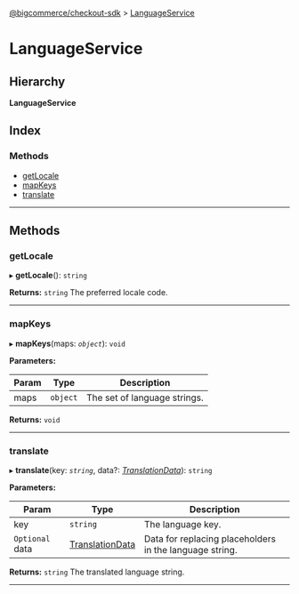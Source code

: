 [@bigcommerce/checkout-sdk](../README.md) > [LanguageService](../classes/languageservice.md)

# LanguageService

## Hierarchy

**LanguageService**

## Index

### Methods

* [getLocale](languageservice.md#getlocale)
* [mapKeys](languageservice.md#mapkeys)
* [translate](languageservice.md#translate)

---

## Methods

<a id="getlocale"></a>

###  getLocale

▸ **getLocale**(): `string`

**Returns:** `string`
The preferred locale code.

___
<a id="mapkeys"></a>

###  mapKeys

▸ **mapKeys**(maps: *`object`*): `void`

**Parameters:**

| Param | Type | Description |
| ------ | ------ | ------ |
| maps | `object` |  The set of language strings. |

**Returns:** `void`

___
<a id="translate"></a>

###  translate

▸ **translate**(key: *`string`*, data?: *[TranslationData](../interfaces/translationdata.md)*): `string`

**Parameters:**

| Param | Type | Description |
| ------ | ------ | ------ |
| key | `string` |  The language key. |
| `Optional` data | [TranslationData](../interfaces/translationdata.md) |  Data for replacing placeholders in the language string. |

**Returns:** `string`
The translated language string.

___

